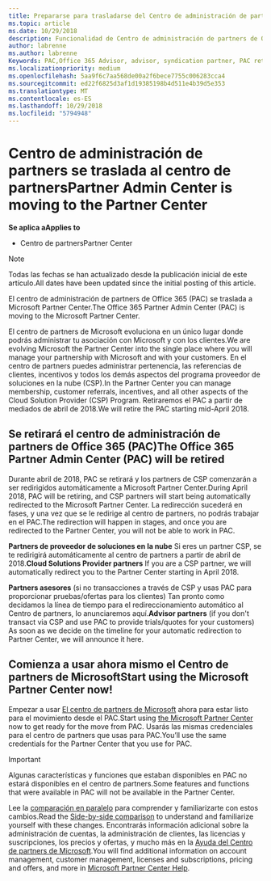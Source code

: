 ```yaml
---
title: Prepararse para trasladarse del Centro de administración de partners al Centro de partners | Centro de partners
ms.topic: article
ms.date: 10/29/2018
description: Funcionalidad de Centro de administración de partners de Office 365 se traslada al Centro de partners.
author: labrenne
ms.author: labrenne
Keywords: PAC,Office 365 Advisor, advisor, syndication partner, PAC retire, PAC retiring
ms.localizationpriority: medium
ms.openlocfilehash: 5aa9f6c7aa568de00a2f6bece7755c006283cca4
ms.sourcegitcommit: ed22f6825d3af1d19385198b4d511e4b39d5e353
ms.translationtype: MT
ms.contentlocale: es-ES
ms.lasthandoff: 10/29/2018
ms.locfileid: "5794948"
---
```

# <a name="partner-admin-center-is-moving-to-the-partner-center"></a><span data-ttu-id="0f5e6-103">Centro de administración de partners se traslada al centro de partners</span><span class="sxs-lookup"><span data-stu-id="0f5e6-103">Partner Admin Center is moving to the Partner Center</span></span>

**<span data-ttu-id="0f5e6-104">Se aplica a</span><span class="sxs-lookup"><span data-stu-id="0f5e6-104">Applies to</span></span>**

-  <span data-ttu-id="0f5e6-105">Centro de partners</span><span class="sxs-lookup"><span data-stu-id="0f5e6-105">Partner Center</span></span>

> [!NOTE]  
>  <span data-ttu-id="0f5e6-106">Todas las fechas se han actualizado desde la publicación inicial de este artículo.</span><span class="sxs-lookup"><span data-stu-id="0f5e6-106">All dates have been updated since the initial posting of this article.</span></span>

<span data-ttu-id="0f5e6-107">El centro de administración de partners de Office 365 (PAC) se traslada a Microsoft Partner Center.</span><span class="sxs-lookup"><span data-stu-id="0f5e6-107">The Office 365 Partner Admin Center (PAC) is moving to the Microsoft Partner Center.</span></span>

<span data-ttu-id="0f5e6-108">El centro de partners de Microsoft evoluciona en un único lugar donde podrás administrar tu asociación con Microsoft y con los clientes.</span><span class="sxs-lookup"><span data-stu-id="0f5e6-108">We are evolving Microsoft the Partner Center into the single place where you will manage your partnership with Microsoft and with your customers.</span></span> <span data-ttu-id="0f5e6-109">En el centro de partners puedes administrar pertenencia, las referencias de clientes, incentivos y todos los demás aspectos del programa proveedor de soluciones en la nube (CSP).</span><span class="sxs-lookup"><span data-stu-id="0f5e6-109">In the Partner Center you can manage membership, customer referrals, incentives, and all other aspects of the Cloud Solution Provider (CSP) Program.</span></span> <span data-ttu-id="0f5e6-110">Retiraremos el PAC a partir de mediados de abril de 2018.</span><span class="sxs-lookup"><span data-stu-id="0f5e6-110">We will retire the PAC starting mid-April 2018.</span></span>

## <a name="the-office-365-partner-admin-center-pac-will-be-retired"></a><span data-ttu-id="0f5e6-111">Se retirará el centro de administración de partners de Office 365 (PAC)</span><span class="sxs-lookup"><span data-stu-id="0f5e6-111">The Office 365 Partner Admin Center (PAC) will be retired</span></span>

<span data-ttu-id="0f5e6-112">Durante abril de 2018, PAC se retirará y los partners de CSP comenzarán a ser redirigidos automáticamente a Microsoft Partner Center.</span><span class="sxs-lookup"><span data-stu-id="0f5e6-112">During April 2018, PAC will be retiring, and CSP partners will start being automatically redirected to the Microsoft Partner Center.</span></span> <span data-ttu-id="0f5e6-113">La redirección sucederá en fases, y una vez que se le redirige al centro de partners, no podrás trabajar en el PAC.</span><span class="sxs-lookup"><span data-stu-id="0f5e6-113">The redirection will happen in stages, and once you are redirected to the Partner Center, you will not be able to work in PAC.</span></span> 

<span data-ttu-id="0f5e6-114">**Partners de proveedor de soluciones en la nube** Si eres un partner CSP, se te redirigirá automáticamente al centro de partners a partir de abril de 2018.</span><span class="sxs-lookup"><span data-stu-id="0f5e6-114">**Cloud Solutions Provider partners** If you are a CSP partner, we will automatically redirect you to the Partner Center starting in April 2018.</span></span> 

<span data-ttu-id="0f5e6-115">**Partners asesores** (si no transacciones a través de CSP y usas PAC para proporcionar pruebas/ofertas para los clientes) Tan pronto como decidamos la línea de tiempo para el redireccionamiento automático al Centro de partners, lo anunciaremos aquí.</span><span class="sxs-lookup"><span data-stu-id="0f5e6-115">**Advisor partners** (if you don't transact via CSP and use PAC to provide trials/quotes for your customers) As soon as we decide on the timeline for your automatic redirection to Partner Center, we will announce it here.</span></span> 


## <a name="start-using-the-microsoft-partner-center-now"></a><span data-ttu-id="0f5e6-116">Comienza a usar ahora mismo el Centro de partners de Microsoft</span><span class="sxs-lookup"><span data-stu-id="0f5e6-116">Start using the Microsoft Partner Center now!</span></span>

<span data-ttu-id="0f5e6-117">Empezar a usar [El centro de partners de Microsoft](https://partnercenter.microsoft.com/) ahora para estar listo para el movimiento desde el PAC.</span><span class="sxs-lookup"><span data-stu-id="0f5e6-117">Start using [the Microsoft Partner Center](https://partnercenter.microsoft.com/)  now to get ready for the move from PAC.</span></span>  <span data-ttu-id="0f5e6-118">Usarás las mismas credenciales para el centro de partners que usas para PAC.</span><span class="sxs-lookup"><span data-stu-id="0f5e6-118">You’ll use the same credentials for the Partner Center that you use for PAC.</span></span> 

> [!IMPORTANT]  
> <span data-ttu-id="0f5e6-119">Algunas características y funciones que estaban disponibles en PAC no estará disponibles en el centro de partners.</span><span class="sxs-lookup"><span data-stu-id="0f5e6-119">Some features and functions that were available in PAC will not be available in the Partner Center.</span></span>

 <span data-ttu-id="0f5e6-120">Lee la [comparación en paralelo](moving-from-pac-to-pc.md) para comprender y familiarizarte con estos cambios.</span><span class="sxs-lookup"><span data-stu-id="0f5e6-120">Read the [Side-by-side comparison](moving-from-pac-to-pc.md) to understand and familiarize yourself with these changes.</span></span>  <span data-ttu-id="0f5e6-121">Encontrarás información adicional sobre la administración de cuentas, la administración de clientes, las licencias y suscripciones, los precios y ofertas, y mucho más en la [Ayuda del Centro de partners de Microsoft](https://partnercenter.microsoft.com/partner/help).</span><span class="sxs-lookup"><span data-stu-id="0f5e6-121">You will find additional information on account management, customer management, licenses and subscriptions, pricing and offers, and more in [Microsoft Partner Center Help](https://partnercenter.microsoft.com/partner/help).</span></span>

 